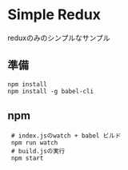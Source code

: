 # Simple Redux
reduxのみのシンプルなサンプル

##  準備

```
npm install 
npm install -g babel-cli
```

## npm

```
 # index.jsのwatch + babel ビルド
 npm run watch 
 # build.jsの実行
 npm start 
```
